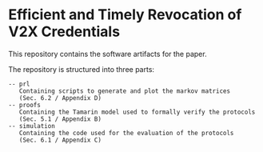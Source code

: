 # Efficient and Timely Revocation of V2X Credentials
This repository contains the software artifacts for the paper.

The repository is structured into three parts:
```text
-- prl
   Containing scripts to generate and plot the markov matrices 
   (Sec. 6.2 / Appendix D)
-- proofs
   Containing the Tamarin model used to formally verify the protocols 
   (Sec. 5.1 / Appendix B)
-- simulation
   Containing the code used for the evaluation of the protocols 
   (Sec. 6.1 / Appendix C)
```

